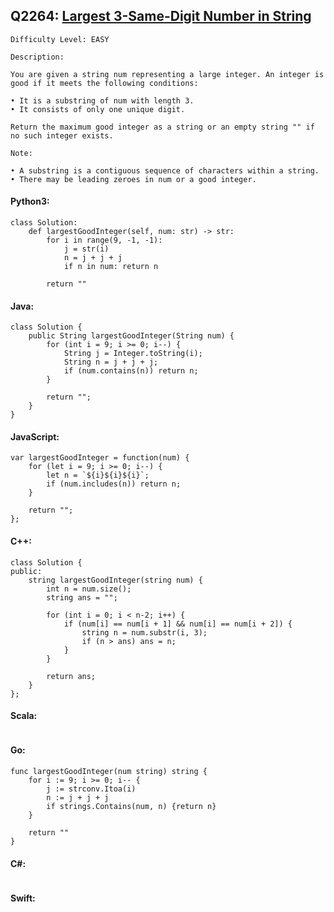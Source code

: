 ## Q2264: [Largest 3-Same-Digit Number in String](https://leetcode.com/problems/largest-3-same-digit-number-in-string/)

```
Difficulty Level: EASY
```

```
Description:

You are given a string num representing a large integer. An integer is good if it meets the following conditions:

• It is a substring of num with length 3.
• It consists of only one unique digit.

Return the maximum good integer as a string or an empty string "" if no such integer exists.

Note:

• A substring is a contiguous sequence of characters within a string.
• There may be leading zeroes in num or a good integer.
```

#### Python3:

```
class Solution:
    def largestGoodInteger(self, num: str) -> str:
        for i in range(9, -1, -1):
            j = str(i)
            n = j + j + j
            if n in num: return n

        return ""
```

#### Java:

```
class Solution {
    public String largestGoodInteger(String num) {
        for (int i = 9; i >= 0; i--) {
            String j = Integer.toString(i);
            String n = j + j + j;
            if (num.contains(n)) return n;
        }

        return "";
    }
}
```

#### JavaScript:

```
var largestGoodInteger = function(num) {
    for (let i = 9; i >= 0; i--) {
        let n = `${i}${i}${i}`;
        if (num.includes(n)) return n;
    }

    return "";
};
```

#### C++:

```
class Solution {
public:
    string largestGoodInteger(string num) {
        int n = num.size();
        string ans = "";

        for (int i = 0; i < n-2; i++) {
            if (num[i] == num[i + 1] && num[i] == num[i + 2]) {
                string n = num.substr(i, 3);
                if (n > ans) ans = n;
            }
        }
        
        return ans;
    }
};
```

#### Scala:

```

```

#### Go:

```
func largestGoodInteger(num string) string {
    for i := 9; i >= 0; i-- {
        j := strconv.Itoa(i)
        n := j + j + j
        if strings.Contains(num, n) {return n}
    }

    return ""
}
```

#### C#:

```

```

#### Swift:

```

```